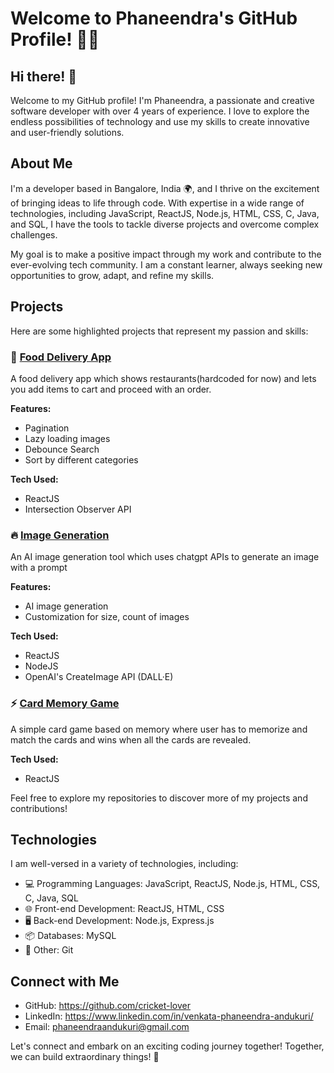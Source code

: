 # Welcome to Phaneendra's GitHub Profile! 👨‍💻

## Hi there! 👋

Welcome to my GitHub profile! I'm Phaneendra, a passionate and creative software developer with over 4 years of experience. I love to explore the endless possibilities of technology and use my skills to create innovative and user-friendly solutions.

## About Me

I'm a developer based in Bangalore, India 🌍, and I thrive on the excitement of bringing ideas to life through code. With expertise in a wide range of technologies, including JavaScript, ReactJS, Node.js, HTML, CSS, C, Java, and SQL, I have the tools to tackle diverse projects and overcome complex challenges.

My goal is to make a positive impact through my work and contribute to the ever-evolving tech community. I am a constant learner, always seeking new opportunities to grow, adapt, and refine my skills.

## Projects

Here are some highlighted projects that represent my passion and skills:

### 🚀 [Food Delivery App](https://phaneendra-food-delivery.vercel.app/)

A food delivery app which shows restaurants(hardcoded for now) and lets you add items to cart and proceed with an order.

**Features:**

- Pagination
- Lazy loading images
- Debounce Search
- Sort by different categories

**Tech Used:**

- ReactJS
- Intersection Observer API

### 🔥 [Image Generation](https://image-generation-cricket-lover.vercel.app/)

An AI image generation tool which uses chatgpt APIs to generate an image with a prompt

**Features:**

- AI image generation
- Customization for size, count of images

**Tech Used:**

- ReactJS
- NodeJS
- OpenAI's CreateImage API (DALL·E)

### ⚡️ [Card Memory Game](https://cricket-lover.github.io/card-memory-game/)

A simple card game based on memory where user has to memorize and match the cards and wins when all the cards are revealed.

**Tech Used:**

- ReactJS

Feel free to explore my repositories to discover more of my projects and contributions!

## Technologies

I am well-versed in a variety of technologies, including:

- 💻 Programming Languages: JavaScript, ReactJS, Node.js, HTML, CSS, C, Java, SQL
- 🌐 Front-end Development: ReactJS, HTML, CSS
- 🖥️ Back-end Development: Node.js, Express.js
- 📦 Databases: MySQL
- 🚀 Other: Git

## Connect with Me

- GitHub: https://github.com/cricket-lover
- LinkedIn: https://www.linkedin.com/in/venkata-phaneendra-andukuri/
- Email: phaneendraandukuri@gmail.com

Let's connect and embark on an exciting coding journey together! Together, we can build extraordinary things! 🌟
